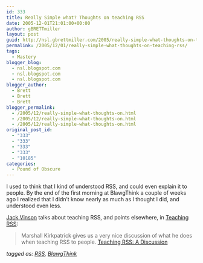 ```yaml
---
id: 333
title: Really Simple what? Thoughts on teaching RSS
date: 2005-12-01T21:01:00+00:00
author: gBRETTmiller
layout: post
guid: http://nsl.gbrettmiller.com/2005/really-simple-what-thoughts-on-teaching-rss
permalink: /2005/12/01/really-simple-what-thoughts-on-teaching-rss/
tags:
  - Mastery
blogger_blog:
  - nsl.blogspot.com
  - nsl.blogspot.com
  - nsl.blogspot.com
blogger_author:
  - Brett
  - Brett
  - Brett
blogger_permalink:
  - /2005/12/really-simple-what-thoughts-on.html
  - /2005/12/really-simple-what-thoughts-on.html
  - /2005/12/really-simple-what-thoughts-on.html
original_post_id:
  - "333"
  - "333"
  - "333"
  - "333"
  - "10185"
categories:
  - Pound of Obscure
---
```

I used to think that I kind of understood RSS, and could even explain it to people. By the end of the first morning at BlawgThink a couple of weeks ago I realized that I didn&#8217;t know nearly as much as I thought I did, and understood even less. 

[Jack Vinson](http://www.jackvinson.com) talks about teaching RSS, and points elsewhere, in [Teaching RSS](http://blog.jackvinson.com/archives/2005/11/29/teaching_rss.html): 

> Marshall Kirkpatrick gives us a very nice discussion of what he does when teaching RSS to people. [Teaching RSS: A Discussion](http://marshallk.com/teaching-rss-a-discussion)

_tagged as: <a href="http://technorati.com/tag/RSS" rel="tag">RSS</a>, <a href="http://technorati.com/tag/BlawgThink" rel="tag">BlawgThink</a>_